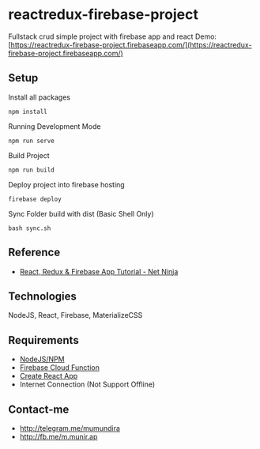 # reactredux-firebase-project

Fullstack crud simple project with firebase app and react
Demo: [https://reactredux-firebase-project.firebaseapp.com/](https://reactredux-firebase-project.firebaseapp.com/)

## Setup

Install all packages

```
npm install
```

Running Development Mode

```
npm run serve
```

Build Project

```
npm run build
```

Deploy project into firebase hosting

```
firebase deploy
```

Sync Folder build with dist (Basic Shell Only)

```
bash sync.sh
```

## Reference

- [React, Redux & Firebase App Tutorial - Net Ninja](https://www.youtube.com/playlist?list=PL4cUxeGkcC9iWstfXntcj8f-dFZ4UtlN3)

## Technologies

NodeJS, React, Firebase, MaterializeCSS

## Requirements

- [NodeJS/NPM](<[https://nodejs.org/en/](https://nodejs.org/en/)>)
- [Firebase Cloud Function](<[https://firebase.google.com/docs/functions](https://firebase.google.com/docs/functions)>)
- [Create React App](<[https://github.com/facebook/create-react-app](https://github.com/facebook/create-react-app)>)
- Internet Connection (Not Support Offline) <br>

## Contact-me

- http://telegram.me/mumundira <br>
- http://fb.me/m.munir.ap<br>
